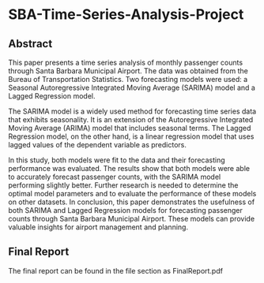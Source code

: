 # SBA-Time-Series-Analysis-Project
## Abstract
This paper presents a time series analysis of monthly passenger counts through Santa Barbara Municipal
Airport. The data was obtained from the Bureau of Transportation Statistics. Two forecasting models were
used: a Seasonal Autoregressive Integrated Moving Average (SARIMA) model and a Lagged Regression
model.

The SARIMA model is a widely used method for forecasting time series data that exhibits seasonality. It is
an extension of the Autoregressive Integrated Moving Average (ARIMA) model that includes seasonal terms.
The Lagged Regression model, on the other hand, is a linear regression model that uses lagged values of the
dependent variable as predictors.

In this study, both models were fit to the data and their forecasting performance was evaluated. The
results show that both models were able to accurately forecast passenger counts, with the SARIMA model
performing slightly better. Further research is needed to determine the optimal model parameters and to
evaluate the performance of these models on other datasets.
In conclusion, this paper demonstrates the usefulness of both SARIMA and Lagged Regression models for
forecasting passenger counts through Santa Barbara Municipal Airport. These models can provide valuable
insights for airport management and planning.

## Final Report
The final report can be found in the file section as FinalReport.pdf

